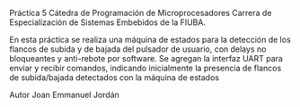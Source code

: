Práctica 5
Cátedra de Programación de Microprocesadores
Carrera de Especialización de Sistemas Embebidos de la FIUBA.

En esta práctica se realiza una máquina de estados para la detección de los flancos
de subida y de bajada del pulsador de usuario, con delays no bloqueantes y 
anti-rebote por software. Se agregan la interfaz UART para enviar y recibir
comandos, indicando inicialmente la presencia de flancos de subida/bajada
detectados con la máquina de estados

Autor Joan Emmanuel Jordán